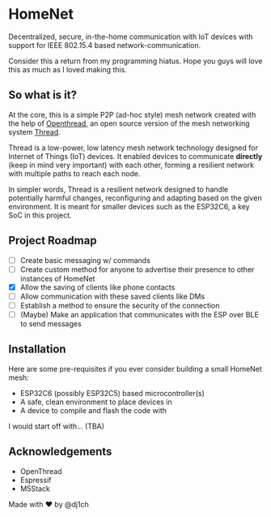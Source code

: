 # HomeNet

Decentralized, secure, in-the-home communication with IoT devices with support for IEEE 802.15.4 based network-communication.

Consider this a return from my programming hiatus. Hope you guys will love this as much as I loved making this.

## So what is it?

At the core, this is a simple P2P (ad-hoc style) mesh network created with the help of [Openthread](https://openthread.io/), an open source version of the mesh networking system [Thread](threadgroup.org).

Thread is a low-power, low latency mesh network technology designed for Internet of Things (IoT) devices. It enabled devices to communicate **directly** (keep in mind very important) with each other, forming a resilient network with multiple paths to reach each node.

In simpler words, Thread is a resilient network designed to handle potentially harmful changes, reconfiguring and adapting based on the given environment. It is meant for smaller devices such as the ESP32C6, a key SoC in this project.

## Project Roadmap

* [ ] Create basic messaging w/ commands
* [ ] Create custom method for anyone to advertise their presence to other instances of HomeNet
* [x] Allow the saving of clients like phone contacts
* [ ] Allow communication with these saved clients like DMs
* [ ] Establish a method to ensure the security of the connection
* [ ] (Maybe) Make an application that communicates with the ESP over BLE to send messages

## Installation

Here are some pre-requisites if you ever consider building a small HomeNet mesh:

* ESP32C6 (possibly ESP32C5) based microcontroller(s)
* A safe, clean environment to place devices in
* A device to compile and flash the code with

I would start off with... (TBA)

## Acknowledgements

* OpenThread
* Espressif
* M5Stack

Made with :heart: by @dj1ch
